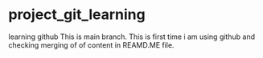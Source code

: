 # project_git_learning
learning github
This is main branch.
This is first time i am using github and checking merging of of content in REAMD.ME file.
